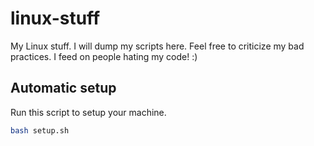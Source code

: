 # linux-stuff
My Linux stuff. I will dump my scripts here. Feel free to criticize my bad practices. I feed on people hating my code! :)

## Automatic setup

Run this script to setup your machine.

```bash
bash setup.sh
```
